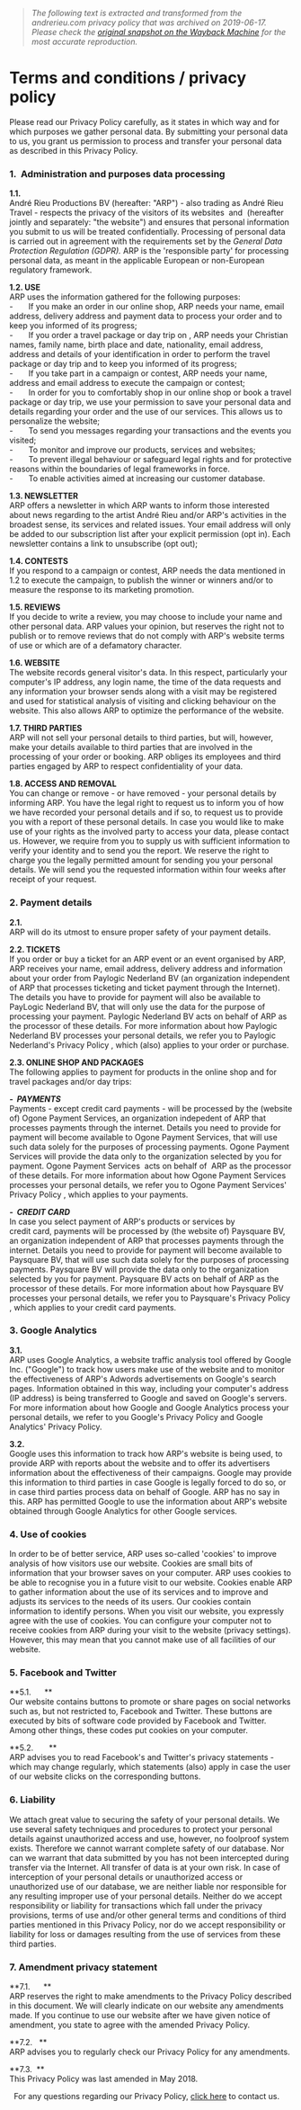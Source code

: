 > *The following text is extracted and transformed from the andrerieu.com privacy policy that was archived on 2019-06-17. Please check the [original snapshot on the Wayback Machine](https://web.archive.org/web/20190617072901id_/https%3A//www.andrerieu.com/en/terms-and-conditions-privacy-policy) for the most accurate reproduction.*

# Terms and conditions / privacy policy

Please read our Privacy Policy carefully, as it states in which way and for which purposes we gather personal data. By submitting your personal data to us, you grant us permission to process and transfer your personal data as described in this Privacy Policy.

### 1.  Administration and purposes data processing

**1.1.**  
André Rieu Productions BV (hereafter: "ARP") - also trading as André Rieu Travel - respects the privacy of the visitors of its websites  and  (hereafter jointly and separately: "the website") and ensures that personal information you submit to us will be treated confidentially. Processing of personal data is carried out in agreement with the requirements set by the _General Data Protection Regulation (GDPR)._ ARP is the 'responsible party' for processing personal data, as meant in the applicable European or non-European regulatory framework.

**1.2. USE**  
ARP uses the information gathered for the following purposes:  
\-       If you make an order in our online shop, ARP needs your name, email address, delivery address and payment data to process your order and to keep you informed of its progress;  
\-       If you order a travel package or day trip on , ARP needs your Christian names, family name, birth place and date, nationality, email address, address and details of your identification in order to perform the travel package or day trip and to keep you informed of its progress;  
\-       If you take part in a campaign or contest, ARP needs your name, address and email address to execute the campaign or contest;  
\-       In order for you to comfortably shop in our online shop or book a travel package or day trip, we use your permission to save your personal data and details regarding your order and the use of our services. This allows us to personalize the website;  
\-       To send you messages regarding your transactions and the events you visited;  
\-       To monitor and improve our products, services and websites;  
\-       To prevent illegal behaviour or safeguard legal rights and for protective reasons within the boundaries of legal frameworks in force.  
\-       To enable activities aimed at increasing our customer database.

**1.3. NEWSLETTER**  
ARP offers a newsletter in which ARP wants to inform those interested about news regarding to the artist André Rieu and/or ARP's activities in the broadest sense, its services and related issues. Your email address will only be added to our subscription list after your explicit permission (opt in). Each newsletter contains a link to unsubscribe (opt out);

**1.4. CONTESTS**  
If you respond to a campaign or contest, ARP needs the data mentioned in 1.2 to execute the campaign, to publish the winner or winners and/or to measure the response to its marketing promotion.

**1.5. REVIEWS**  
If you decide to write a review, you may choose to include your name and other personal data. ARP values your opinion, but reserves the right not to publish or to remove reviews that do not comply with ARP's website terms of use or which are of a defamatory character.

**1.6. WEBSITE**  
The website records general visitor's data. In this respect, particularly your computer's IP address, any login name, the time of the data requests and any information your browser sends along with a visit may be registered and used for statistical analysis of visiting and clicking behaviour on the website. This also allows ARP to optimize the performance of the website.

**1.7. THIRD PARTIES**  
ARP will not sell your personal details to third parties, but will, however, make your details available to third parties that are involved in the processing of your order or booking. ARP obliges its employees and third parties engaged by ARP to respect confidentiality of your data.

**1.8. ACCESS AND REMOVAL**  
You can change or remove - or have removed - your personal details by informing ARP. You have the legal right to request us to inform you of how we have recorded your personal details and if so, to request us to provide you with a report of these personal details. In case you would like to make use of your rights as the involved party to access your data, please contact us. However, we require from you to supply us with sufficient information to verify your identity and to send you the report. We reserve the right to charge you the legally permitted amount for sending you your personal details. We will send you the requested information within four weeks after receipt of your request.

### 2\. Payment details

**2.1.**  
ARP will do its utmost to ensure proper safety of your payment details.

**2.2. TICKETS**  
If you order or buy a ticket for an ARP event or an event organised by ARP, ARP receives your name, email address, delivery address and information about your order from Paylogic Nederland BV (an organization independent of ARP that processes ticketing and ticket payment through the Internet). The details you have to provide for payment will also be available to PayLogic Nederland BV, that will only use the data for the purpose of processing your payment. Paylogic Nederland BV acts on behalf of ARP as the processor of these details. For more information about how Paylogic Nederland BV processes your personal details, we refer you to Paylogic Nederland's Privacy Policy , which (also) applies to your order or purchase.

**2.3. ONLINE SHOP AND PACKAGES**  
The following applies to payment for products in the online shop and for travel packages and/or day trips:

_**-  PAYMENTS**_  
Payments - except credit card payments - will be processed by the (website of) Ogone Payment Services, an organization indepedent of ARP that processes payments through the internet. Details you need to provide for payment will become available to Ogone Payment Services, that will use such data solely for the purposes of processing payments. Ogone Payment Services will provide the data only to the organization selected by you for payment. Ogone Payment Services  acts on behalf of  ARP as the processor of these details. For more information about how Ogone Payment Services processes your personal details, we refer you to Ogone Payment Services' Privacy Policy , which applies to your payments.

_**-  CREDIT CARD**_  
In case you select payment of ARP's products or services by  
credit card, payments will be processed by (the website of) Paysquare BV, an organization independent of ARP that processes payments through the internet. Details you need to provide for payment will become available to Paysquare BV, that will use such data solely for the purposes of processing payments. Paysquare BV will provide the data only to the organization selected by you for payment. Paysquare BV acts on behalf of ARP as the processor of these details. For more information about how Paysquare BV processes your personal details, we refer you to Paysquare's Privacy Policy , which applies to your credit card payments.

### 3\. Google Analytics

**3.1.**  
ARP uses Google Analytics, a website traffic analysis tool offered by Google Inc. ("Google") to track how users make use of the website and to monitor the effectiveness of ARP's Adwords advertisements on Google's search pages. Information obtained in this way, including your computer's address (IP address) is being transferred to Google and saved on Google's servers. For more information about how Google and Google Analytics process your personal details, we refer to you Google's Privacy Policy and Google Analytics' Privacy Policy.

**3.2.**  
Google uses this information to track how ARP's website is being used, to provide ARP with reports about the website and to offer its advertisers information about the effectiveness of their campaigns. Google may provide this information to third parties in case Google is legally forced to do so, or in case third parties process data on behalf of Google. ARP has no say in this. ARP has permitted Google to use the information about ARP's website obtained through Google Analytics for other Google services.

### 4\. Use of cookies

In order to be of better service, ARP uses so-called 'cookies' to improve analysis of how visitors use our website. Cookies are small bits of information that your browser saves on your computer. ARP uses cookies to be able to recognise you in a future visit to our website. Cookies enable ARP to gather information about the use of its services and to improve and adjusts its services to the needs of its users. Our cookies contain information to identify persons. When you visit our website, you expressly agree with the use of cookies. You can configure your computer not to receive cookies from ARP during your visit to the website (privacy settings). However, this may mean that you cannot make use of all facilities of our website.

### 5\. Facebook and Twitter

**5.1.      **  
Our website contains buttons to promote or share pages on social networks such as, but not restricted to, Facebook and Twitter. These buttons are executed by bits of software code provided by Facebook and Twitter. Among other things, these codes put cookies on your computer.

**5.2.       **  
ARP advises you to read Facebook's and Twitter's privacy statements - which may change regularly, which statements (also) apply in case the user of our website clicks on the corresponding buttons.

### 6\. Liability

We attach great value to securing the safety of your personal details. We use several safety techniques and procedures to protect your personal details against unauthorized access and use, however, no foolproof system exists. Therefore we cannot warrant complete safety of our database. Nor can we warrant that data submitted by you has not been intercepted during transfer via the Internet. All transfer of data is at your own risk. In case of interception of your personal details or unauthorized access or unauthorized use of our database, we are neither liable nor responsible for any resulting improper use of your personal details. Neither do we accept responsibility or liability for transactions which fall under the privacy provisions, terms of use and/or other general terms and conditions of third parties mentioned in this Privacy Policy, nor do we accept responsibility or liability for loss or damages resulting from the use of services from these third parties.

### 7\. Amendment privacy statement

**7.1.      **  
ARP reserves the right to make amendments to the Privacy Policy described in this document. We will clearly indicate on our website any amendments made. If you continue to use our website after we have given notice of amendment, you state to agree with the amended Privacy Policy.

**7.2.   **     
ARP advises you to regularly check our Privacy Policy for any amendments.

**7.3.  **      
This Privacy Policy was last amended in May 2018.

  For any questions regarding our Privacy Policy, [click here](mailto:customerservice@andrerieugroup.com) to contact us.
